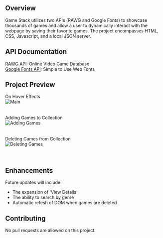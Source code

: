 ## Overview

Game Stack utilizes two APIs (RAWG and Google Fonts) to showcase thousands of games and allow a user to dynamically interact with the webpage by saving their favorite games. The project encompasses HTML, CSS, Javascript, and a local JSON server.  

## API Documentation

[RAWG API](https://rawg.io/apidocs): Online Video Game Database <br>
[Google Fonts API](https://developers.google.com/fonts): Simple to Use Web Fonts

## Project Preview
On Hover Effects <br>
![Main](/readme/main.gif) <br><br><br>
Adding Games to Collection <br>
![Adding Games](/readme/adding.gif) <br><br><br>
Deleting Games from Collection <br>
![Deleting Games](/readme/deleting.gif) <br><br><br>

## Enhancements

Future updates will include:
* The expansion of 'View Details'
* The ability to search by genre
* Automatic refesh of DOM when games are deleted

## Contributing

No pull requests are allowed on this project. 


